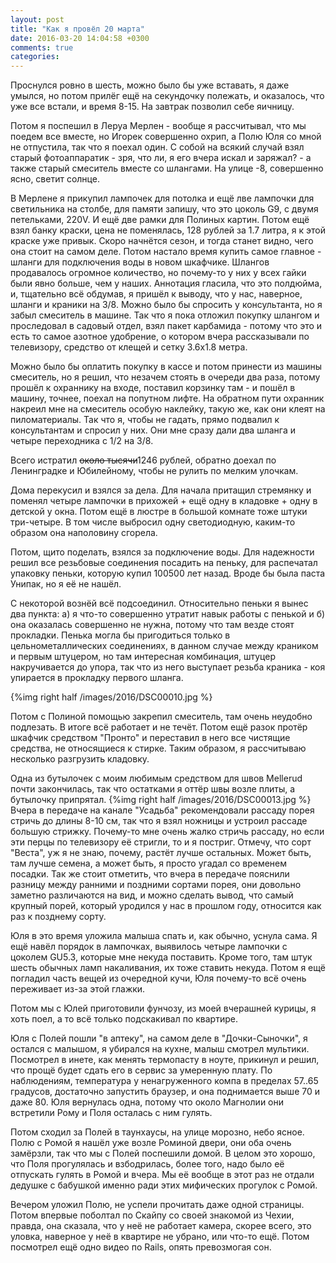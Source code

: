 ```yaml
---
layout: post
title: "Как я провёл 20 марта"
date: 2016-03-20 14:04:58 +0300
comments: true
categories: 
---
```

Проснулся ровно в шесть, можно было бы уже вставать, я даже умылся, но потом прилёг ещё на секундочку полежать, и оказалось, что уже все встали, и время 8-15. На завтрак позволил себе яичницу.

Потом я поспешил в Леруа Мерлен - вообще я рассчитывал, что мы поедем все вместе, но Игорек совершенно охрип, а Полю Юля со мной не отпустила, так что я поехал один. С собой на всякий случай взял старый фотоаппаратик - зря, что ли, я его вчера искал и заряжал? - а также старый смеситель вместе со шлангами. На улице -8, совершенно ясно, светит солнце.

В Мерлене я прикупил лампочек для потолка и ещё лве лампочки для светильника на столбе, для памяти запишу, что это цоколь G9, с двумя петельками, 220V. И ещё две рамки для Полиных картин. Потом ещё взял банку краски, цена не поменялась, 128 рублей за 1.7 литра, я к этой краске уже привык. Скоро начнётся сезон, и тогда станет видно, чего она стоит на самом деле. Потом настало время купить самое главное - шланги для подключения воды в новом шкафчике. Шлангов  продавалось огромное количество, но почему-то у них у всех гайки были явно больше, чем у наших. Аннотация гласила, что это полдюйма, и, тщательно всё обдумав, я пришёл к выводу, что у нас, наверное, шланги и краники на 3/8. Можно было бы спросить у консультанта, но я забыл смеситель в машине. Так что я пока отложил покупку шлангом и проследовал в садовый отдел, взял пакет карбамида - потому что это и есть то самое азотное удобрение, о котором вчера рассказывали по телевизору, средство от клещей и сетку 3.6х1.8 метра. 

Можно было бы оплатить покупку в кассе и потом принести из машины смеситель, но я решил, что незачем стоять в очереди два раза, потому прошёл к охраннику на входе, поставил корзинку там - и пошёл в машину, точнее, поехал на попутном лифте. На обратном пути охранник накреил мне на смеситель особую наклейку, такую же, как они клеят на пиломатериалы. Так что я, чтобы не гадать, прямо подвалил к консультантам и спросил у них. Они мне сразу дали два шланга и четыре переходника с 1/2 на 3/8.

Всего истратил ~~около тысячи~~1246 рублей, обратно доехал по Ленинградке и Юбилейному, чтобы не рулить по мелким улочкам.

Дома перекусил и взялся за дела. Для начала притащил стремянку и поменял четыре лампочки в прихожей + ещё одну в кладовке + одну в детской у окна. Потом ещё в люстре в большой комнате тоже штуки три-четыре. В том числе выбросил одну светодиодную, каким-то образом она наполовину сгорела.

Потом, щито поделать, взялся за подключение воды. Для надежности решил все резьбовые соединения посадить на пеньку, для распечатал упаковку пеньки, которую купил 100500 лет назад. Вроде бы была паста Унипак, но я её не нашёл. 

С некоторой вознёй всё подсоединил. Относительно пеньки я вынес два пункта: а) я что-то совершенно утратит навык работы с пенькой и б) она оказалась совершенно не нужна, потому что там везде стоят прокладки. Пенька могла бы пригодиться только в цельнометаллических соединениях, в данном случае между краником и первым штуцером, но там интересная комбинация, штуцер накручивается до упора, так что из него выступает резьба краника - коя упирается в прокладку первого шланга.

{%img right half /images/2016/DSC00010.jpg %}

Потом с Полиной помощью закрепил смеситель, там очень неудобно подлезать. В итоге всё работает и не течёт. Потом ещё разок протёр шкафчик средством "Пронто" и переставил в него все чистящие средства, не относящиеся к стирке. Таким образом, я рассчитываю несколько разгрузить кладовку.

Одна из бутылочек с моим любимым средством для швов Mellerud почти закончилась, так что остатками я оттёр швы возле плиты, а бутылочку припрятал. {%img right half /images/2016/DSC00013.jpg %}Вчера в передаче на канале "Усадьба" рекомендовали рассаду порея стричь до длины 8-10 см, так что я взял ножницы и устроил рассаде большую стрижку. Почему-то мне очень жалко стричь рассаду, но если эти перцы по телевизору её стригли, то и я постриг. Отмечу, что сорт "Веста", уж я не знаю, почему, растёт лучше остальных. Может быть, там лучше семена, а может быть, я просто угадал со временем посадки. Так же стоит отметить, что вчера в передаче пояснили разницу между ранними и поздними сортами порея, они довольно заметно различаются на вид, и можно сделать вывод, что самый крупный порей, который уродился у нас в прошлом году, относится как раз к позднему сорту.

Юля в это время уложила малыша спать и, как обычно, уснула сама. Я ещё навёл порядок в лампочках, выявилось четыре лампочки с цоколем GU5.3, которые мне некуда поставить. Кроме того, там штук шесть обычных ламп накаливания, их тоже ставить некуда. Потом я ещё погладил часть вещей из очередной кучи, Юля почему-то всё очень переживает из-за этой глажки.

Потом мы с Юлей приготовили фунчозу, из моей вчерашней курицы, я хоть поел, а то всё только подскакивал по квартире.

Юля с Полей пошли "в аптеку", на самом деле в "Дочки-Сыночки", я остался с малышом, я убирался на кухне, малыш смотрел мультики. Посмотрел в инете, как менять термопасту в ноуте, прикинул и решил, что прощё будет сдать его в сервис за умеренную плату. По наблюдениям, температура у ненагруженного компа в пределах 57..65 градусов, достаточно запустить браузер, и она поднимается выше 70 и даже 80. Юля вернулась одна, потому что около Магнолии они встретили Рому и Поля осталась с ним гулять.

Потом сходил за Полей в таунхаусы, на улице морозно, небо ясное. Полю с Ромой я нашёл уже возле Роминой двери, они оба очень замёрзли, так что мы с Полей поспешили домой. В целом это хорошо, что Поля прогулялась и взбодрилась, более того, надо было её отпускать гулять в Ромой и вчера. Мы её вообще в этот раз не отдали дедушке с бабушкой именно ради этих мифических прогулок с Ромой.

Вечером уложил Полю, не успели прочитать даже одной страницы. Потом впервые поболтал по Скайпу со своей знакомой из Чехии, правда, она сказала, что у неё не работает камера, скорее всего, это уловка, наверное у неё в квартире не убрано, или что-то ещё. Потом посмотрел ещё одно видео по Rails, опять превозмогая сон.
